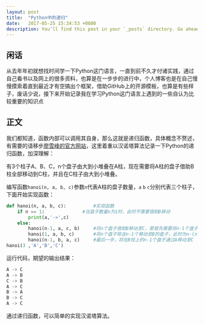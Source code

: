 ```yaml
---
layout: post
title:  "Python中的递归"
date:   2017-05-25 15:34:53 +0800
description: You’ll find this post in your `_posts` directory. Go ahead and edit it and re-build the site to see your changes. # Add post description (optional)
---
```


## 闲话
从去年年初就想找时间学一下Python这门语言，一直到前不久才付诸实践，通过自己看书以及网上的很多资料，也算是在一步步的进行中，个人博客也是在自己慢慢摸索着直到最近才有空搞出个框架，借助GitHub上的开源模板，也算是有些样子，废话少说，接下来开始记录我在学习Python这门语言上遇到的一些自认为比较重要的知识点
## 正文
我们都知道，函数内部可以调用其自身，那么这就是递归函数，具体概念不赘述，有需要的请移步[廖雪峰的官方网站](http://www.liaoxuefeng.com/wiki/0014316089557264a6b348958f449949df42a6d3a2e542c000/001431756044276a15558a759ec43de8e30eb0ed169fb11000)，这里着重以汉诺塔算法记录一下Python的递归函数，加深理解：

有3个柱子A、B、C，n个盘子由大到小堆叠在A柱，现在需要将A柱的盘子借助B柱全部移动到C柱，并且在C柱子由大到小堆叠。

编写函数`hanoi(n, a, b, c)`参数`n`代表A柱的盘子数量，`a` `b` `c`分别代表三个柱子，下面开始实现函数：



```python
def hanoi(n, a, b, c):			#实现函数
    if n == 1:				#当盘子数量n为1时，此时不需要借助B移动
        print(a,'->',c)		
    else:					
        hanoi(n-1, a, c, b)		#将n个盘子借助B移动至C，那首先需要将n-1个盘子借助C移动至B
        hanoi(1, a, b, c)		#将n个盘子除去n-1个移动至B的盘子，此时为n-(n-1)盘子移动至C
        hanoi(n-1, b, a, c)		#最后一步，将在B柱上的n-1个盘子通过A移动至C
hanoi(3 ,'A','B','C')
```

运行代码，期望的输出结果：

```python
A -> C
A -> B
C -> B
A -> C
B -> A
B -> C
A -> C
```

通过递归函数，可以简单的实现汉诺塔算法。
